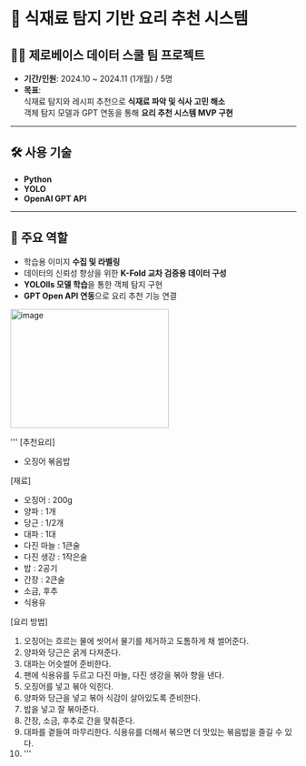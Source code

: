 # 🍳 식재료 탐지 기반 요리 추천 시스템

## 🧑‍💻 제로베이스 데이터 스쿨 팀 프로젝트

- **기간/인원**: 2024.10 ~ 2024.11 (1개월) / 5명  
- **목표**:  
  식재료 탐지와 레시피 추천으로 **식재료 파악 및 식사 고민 해소**  
  객체 탐지 모델과 GPT 연동을 통해 **요리 추천 시스템 MVP 구현**

---

## 🛠️ 사용 기술

- **Python**
- **YOLO**
- **OpenAI GPT API**

---

## 🧩 주요 역할

- 학습용 이미지 **수집 및 라벨링**
- 데이터의 신뢰성 향상을 위한 **K-Fold 교차 검증용 데이터 구성**
- **YOLOlls 모델 학습**을 통한 객체 탐지 구현
- **GPT Open API 연동**으로 요리 추천 기능 연결

<img width="279" height="209" alt="image" src="https://github.com/user-attachments/assets/e012e962-b692-45ab-aacf-573e1ae83875" />

'''
[추천요리]
- 오징어 볶음밥

[재료]
- 오징어 : 200g
- 양파 : 1개
- 당근 : 1/2개
- 대파 : 1대
- 다진 마늘 : 1큰술
- 다진 생강 : 1작은술
- 밥 : 2공기
- 간장 : 2큰술
- 소금, 후추
- 식용유

[요리 방법]
1. 오징어는 흐르는 물에 씻어서 물기를 제거하고 도톰하게 채 썰어준다.
2. 양파와 당근은 굵게 다져준다.
3. 대파는 어슷썰어 준비한다.
4. 팬에 식용유를 두르고 다진 마늘, 다진 생강을 볶아 향을 낸다.
5. 오징어를 넣고 볶아 익힌다.
6. 양파와 당근을 넣고 볶아 식감이 살아있도록 준비한다.
7. 밥을 넣고 잘 볶아준다.
8. 간장, 소금, 후추로 간을 맞춰준다.
9. 대파를 곁들여 마무리한다. 식용유를 더해서 볶으면 더 맛있는 볶음밥을 즐길 수 있다.
10. '''
